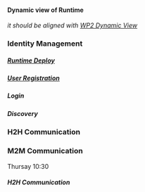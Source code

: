 #### Dynamic view of Runtime

*it should be aligned with [WP2 Dynamic View](https://github.com/reTHINK-project/architecture/tree/master/docs/dynamic-view)*

### Identity Management

##### [Runtime Deploy](setup-registration-login/deploy-runtime.md)

##### [User Registration](setup-registration-login/user-registration.md)

##### Login

##### Discovery

### H2H Communication

### M2M Communication
Thursay 10:30

##### H2H Communication
